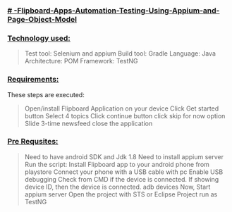 ### **[# -Flipboard-Apps-Automation-Testing-Using-Appium-and-Page-Object-Model](url)**

### **[Technology used:](url)**

> Test tool: Selenium and appium
> Build tool: Gradle
> Language: Java
> Architecture: POM
> Framework: TestNG

### **[Requirements:](url)**

These steps are executed:
> Open/install Flipboard Application on your device
> Click Get started button
> Select 4 topics
> Click continue button
> click skip for now option
> Slide 3-time newsfeed
> close the application

### **[Pre Requsites:](url)**

> Need to have android SDK and Jdk 1.8
> Need to install appium server
> Run the script:
> Install Flipboard app to your android phone from playstore
> Connect your phone with a USB cable with pc
> Enable USB debugging
> Check from CMD if the device is connected. If showing device ID, then the device is connected.
> adb devices
> Now, Start appium server
> Open the project with STS or Eclipse 
> Project run as TestNG
